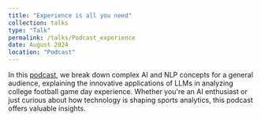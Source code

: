 ```yaml
---
title: "Experience is all you need"
collection: talks
type: "Talk"
permalink: /talks/Podcast_experience
date: August 2024
location: "Podcast"
---
```


In this [podcast](https://youtu.be/TCzltLSmOiM), we break down complex AI and NLP concepts for a general audience, explaining the innovative applications of LLMs in analyzing college football game day experience. Whether you're an AI enthusiast or just curious about how technology is shaping sports analytics, this podcast offers valuable insights.
